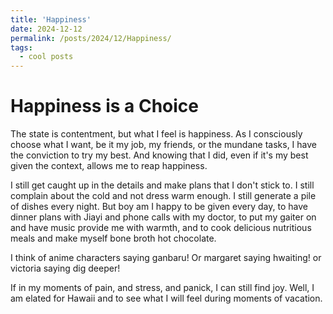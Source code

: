 ```yaml
---
title: 'Happiness'
date: 2024-12-12
permalink: /posts/2024/12/Happiness/
tags:
  - cool posts
---
```


Happiness is a Choice
=====
The state is contentment, but what I feel is happiness. As I consciously choose what I want, be it my job, my friends, or the mundane tasks, I have the conviction to try my best. And knowing that I did, even if it's my best given the context, allows me to reap happiness. 

I still get caught up in the details and make plans that I don't stick to. I still complain about the cold and not dress warm enough. I still generate a pile of dishes every night. But boy am I happy to be given every day, to have dinner plans with Jiayi and phone calls with my doctor, to put my gaiter on and have music provide me with warmth, and to cook delicious nutritious meals and make myself bone broth hot chocolate. 

I think of anime characters saying ganbaru! Or margaret saying hwaiting! or victoria saying dig deeper! 

If in my moments of pain, and stress, and panick, I can still find joy. Well, I am elated for Hawaii and to see what I will feel during moments of vacation. 